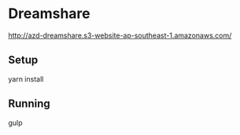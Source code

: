 # Dreamshare
http://azd-dreamshare.s3-website-ap-southeast-1.amazonaws.com/

## Setup
yarn install

## Running
gulp
